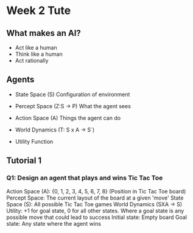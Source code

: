 # Week 2 Tute

## What makes an AI?
- Act like a human
- Think like a human
- Act rationally

## Agents
- State Space (S)
Configuration of environment

- Percept Space (Z:S -> P)
What the agent sees

- Action Space (A)
Things the agent can do

- World Dynamics (T: S x A -> S`)

- Utility Function

## Tutorial 1

### Q1: Design an agent that plays and wins Tic Tac Toe

Action Space (A): {0, 1, 2, 3, 4, 5, 6, 7, 8} (Position in Tic Tac Toe board)
Percept Space: The current layout of the board at a given 'move'
State Space (S): All possible Tic Tac Toe games
World Dynamics (SXA -> S)
Utility: +1 for goal state, 0 for all other states. Where a goal state is any possible move that could lead to success
Initial state: Empty board
Goal state: Any state where the agent wins
